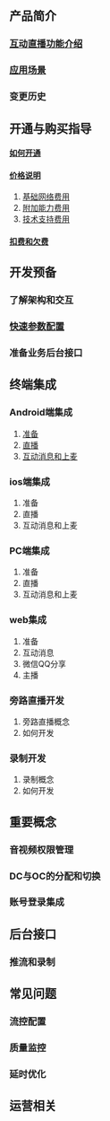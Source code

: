 ## 产品简介
### [互动直播功能介绍](https://github.com/zhaoyang21cn/suixinbo_doc/blob/master/doc2/Introduction.md)
### [应用场景](https://www.qcloud.com/doc/product/268/3160)
### 变更历史
## 开通与购买指导
#### [如何开通](https://www.qcloud.com/doc/product/268/4899)
#### [价格说明](https://www.qcloud.com/doc/product/268/5127)
1. [基础网络费用](https://www.qcloud.com/doc/product/268/5128)
2. [附加能力费用](https://www.qcloud.com/doc/product/268/5129)
3. [技术支持费用](https://www.qcloud.com/doc/product/268/5130)

#### [扣费和欠费](https://www.qcloud.com/doc/product/268/3166)

## 开发预备
### 了解架构和交互
### [快速参数配置](https://github.com/zhaoyang21cn/suixinbo_doc/blob/master/doc2/fastConfig.md)
### 准备业务后台接口

## 终端集成
### Android端集成
1. [准备](https://github.com/zhaoyang21cn/ILiveSDK_Android_Demos)
2. [直播](https://github.com/zhaoyang21cn/ILiveSDK_Android_Demos/blob/master/ILVLiveManager.md)
3. [互动消息和上麦](https://github.com/zhaoyang21cn/ILiveSDK_Android_Demos/blob/master/ILVLiveSenior.md)

### ios端集成
1. 准备 
2. 直播
3. 互动消息和上麦

### PC端集成
1. 准备
2. 直播
3. 互动消息和上麦


### web集成
1. 准备
2. 互动消息
3. 微信QQ分享
4. 主播


### 旁路直播开发
1. 旁路直播概念
2. 如何开发

### 录制开发
1. 录制概念
2. 如何开发

## 重要概念
### 音视频权限管理
### DC与OC的分配和切换
### 账号登录集成
## 后台接口
### 推流和录制
## 常见问题
### 流控配置
### 质量监控
### 延时优化
## 运营相关
